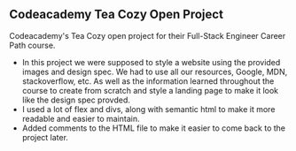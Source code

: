 ## Codeacademy Tea Cozy Open Project

Codeacademy's Tea Cozy open project for their Full-Stack Engineer Career Path course.

- In this project we were supposed to style a website using the provided images and design spec. We had to use all our resources, Google, MDN, stackoverflow, etc. As well as the information learned throughout the course to create from scratch and style a landing page to make it look like the design spec provded.
- I used a lot of flex and divs, along with semantic html to make it more readable and easier to maintain.
- Added comments to the HTML file to make it easier to come back to the project later.
